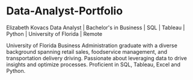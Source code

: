 # Data-Analyst-Portfolio
Elizabeth Kovacs
Data Analyst | Bachelor's in Business | SQL | Tableau | Python | University of Florida | Remote

University of Florida Business Administration graduate with a diverse background spanning retail sales, foodservice management, and transportation delivery driving. Passionate about leveraging data to drive insights and optimize processes. Proficient in SQL, Tableau, Excel and Python.
